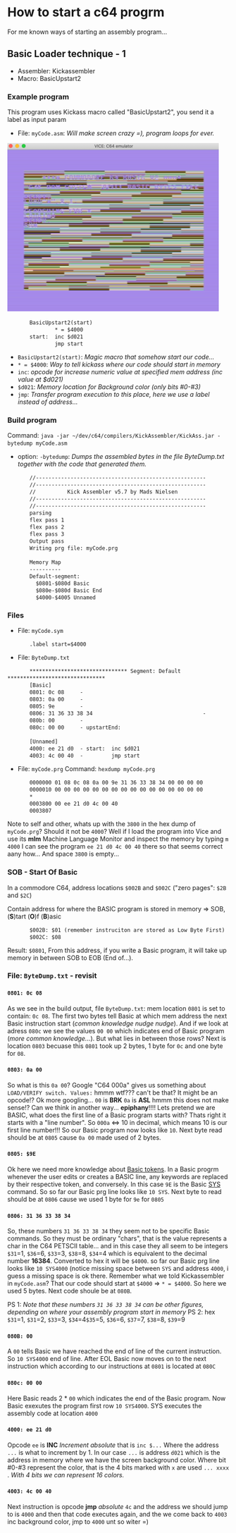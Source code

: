 # How to start a c64 progrm
For me known ways of starting an assembly program...

## Basic Loader technique - 1
- Assembler: Kickassembler
- Macro: BasicUpstart2

### Example program
This program uses Kickass macro called "BasicUpstart2", you send it a label as input param
* File: `myCode.asm`: *Will make screen crazy =), program loops for ever.*
<img src="https://github.com/Aiglobelam/c64/blob/master/startAssemblyProgram/incd021.png" width="480px"/>

```
       BasicUpstart2(start)
               * = $4000
       start:  inc $d021
               jmp start
```
-  `BasicUpstart2(start)`: *Magic macro that somehow start our code...*
-  `* = $4000`: *Way to tell kickass where our code should start in memory*
- `inc`: *opcode for increase numeric value at specified mem address (inc value at $d021)*
- `$d021`: *Memory location for Background color (only bits #0-#3)*
- `jmp`: *Transfer program execution to this place, here we use a label instead of address...*

### Build program
Command: `java -jar ~/dev/c64/compilers/KickAssembler/KickAss.jar -bytedump myCode.asm`
- option: `-bytedump`: *Dumps the assembled bytes in the file ByteDump.txt together with the code that generated them.*

```
       //------------------------------------------------------
       //------------------------------------------------------
       //          Kick Assembler v5.7 by Mads Nielsen
       //------------------------------------------------------
       //------------------------------------------------------
       parsing
       flex pass 1
       flex pass 2
       flex pass 3
       Output pass
       Writing prg file: myCode.prg

       Memory Map
       ----------
       Default-segment:
         $0801-$080d Basic
         $080e-$080d Basic End
         $4000-$4005 Unnamed
```

### Files
* File: `myCode.sym`
```
       .label start=$4000
```

* File: `ByteDump.txt`
```
       ******************************* Segment: Default *******************************
       [Basic]
       0801: 0c 08     -
       0803: 0a 00     -
       0805: 9e        -
       0806: 31 36 33 38 34                                   -
       080b: 00        -
       080c: 00 00     - upstartEnd:

       [Unnamed]
       4000: ee 21 d0  - start:  inc $d021
       4003: 4c 00 40  -         jmp start
```

* File: `myCode.prg`
Command: `hexdump myCode.prg`
```
       0000000 01 08 0c 08 0a 00 9e 31 36 33 38 34 00 00 00 00
       0000010 00 00 00 00 00 00 00 00 00 00 00 00 00 00 00 00
       *
       0003800 00 ee 21 d0 4c 00 40
       0003807
```
Note to self and other, whats up with the `3800` in the hex dump of `myCode.prg`? Should it not be `4000`? Well if I load the program into Vice and use its **mlm** Machine Language Monitor and inspect the memory by typing `m 4000` I can see the program `ee 21 d0 4c 00 40` there so that seems correct aany how... And space `3800` is empty...

### SOB - Start Of Basic
In a commodore C64, address locations `$002B` and `$002C` ("zero pages": `$2B` and `$2C`)

Contain address for where the BASIC program is stored in memory => SOB, (**S**)tart (**O**)f (**B**)asic
```
       $002B: $01 (remember instruciton are stored as Low Byte First)
       $002C: $08
```
Result: `$0801`, From this address, if you write a Basic program, it will take up memory in between SOB to EOB (End of...).

### File: `ByteDump.txt` - revisit

#### `0801: 0c 08`
As we see in the build output, file `ByteDump.txt`: mem location `0801` is set to contain: `0c 08`. The first two bytes tell Basic at which mem address the next Basic instruction start (*common knowledge nudge nudge*). And if we look at adress `080c` we see the values `00 00` which indicates end of Basic program (*more common knowledge...*). But what lies in between those rows? Next is location `0803` becuase this `0801` took up 2 bytes, 1 byte for `0c` and one byte for `08`. 

#### `0803: 0a 00`
So what is this `0a 00`? Google "C64 000a" gives us something about `LOAD/VERIFY switch. Values:` hmmm wtf??? can't be that? It might be an opcode!? Ok more googling... `00` is **BRK** `0a` is **ASL** hmmm this does not make sense!? Can we think in another way... **epiphany**!!!! Lets pretend we are BASIC, what does the first line of a Basic program starts with? Thats right it starts with a "line number". So `000a` <=> 10 in decimal, which means 10 is our first line number!!! So our Basic program now looks like `10`. Next byte read should be at `0805` cause `0a 00` made used of 2 bytes.

#### `0805: $9E`
Ok here we need more knowledge about [Basic tokens](https://www.c64-wiki.com/wiki/BASIC_token). In a Basic progrm whenever the user edits or creates a BASIC line, any keywords are replaced by their respective token, and conversely. In this case `9E` is the Basic [SYS](https://www.c64-wiki.com/wiki/SYS) command. So so far our Basic prg line looks like `10 SYS`. Next byte to read should be at `0806` cause we used 1 byte for `9e` for `0805`

#### `0806: 31 36 33 38 34`
So, these numbers `31 36 33 38 34` they seem not to be specific Basic commands. So they must be ordinary "chars", that is the value represents a char in the C64 PETSCII table... and in this case they all seem to be integers `$31`=1, `$36`=6, `$33`=3, `$38`=8, `$34`=4 which is equivalent to the decimal number **16384**. Converted to hex it will be `$4000`. so far our Basic prg line looks like `10 SYS4000` (notice missing space between `SYS` and address `4000`, i guess a missing space is ok there. Remember what we told Kickassembler in `myCode.asm`? That our code should start at `$4000` => `* = $4000`. So here we used 5 bytes. Next code shoule be at `080B`. 

PS 1: *Note that these numbers  `31 36 33 38 34` can be other figures, depending on where your assembly program start in memory*
PS 2: hex `$31`=1, `$31`=2, `$33`=3, `$34`=4`$35`=5, `$36`=6, `$37`=7, `$38`=8, `$39`=9

#### `080B: 00`
A `00` tells Basic we have reached the end of line of the current instruction. So `10 SYS4000` end of line. After EOL Basic now moves on to the next instruction which according to our instructions at `0801` is located at `080C`

#### `080c: 00 00`
Here Basic reads 2 * `00` which indicates the end of the Basic program. Now Basic exexutes the program first row `10 SYS4000`. SYS executes the assembly code at location `4000`

#### `4000: ee 21 d0`
Opcode `ee` is **INC** *Increment absolute* that is `inc $...` Where the address `...` is what to increment by 1. In our case `...` is address `d021` which is the address in memory where we have the screen background color. Where bit #0-#3 represent the color, that is the 4 bits marked with `x` are used `... xxxx `. *With 4 bits we can represent 16 colors.* 

#### `4003: 4c 00 40`
Next instruction is opcode **jmp** *absolute* `4c` and the address we should jump to is `4000` and then that code executes again, and the we come back to `4003` inc background color, jmp to `4000` unt so witer =)
